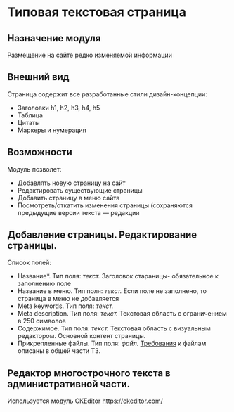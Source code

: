 # Типовая текстовая страница
## Назначение модуля
Размещение на сайте редко изменяемой информации
## Внешний вид
Страница содержит все разработанные стили дизайн-концепции:
- Заголовки h1, h2, h3, h4, h5
- Таблица
- Цитаты
- Маркеры и нумерация
## Возможности
Модуль позволет:
- Добавлять новую страницу на сайт
- Редактировать существующие страницы
- Добавить страницу в меню сайта
- Посмотреть/откатить изменения страницы (сохраняются предыдущие версии текста — редакции
## Добавление страницы. Редактирование страницы.
Список полей:
- Название*. Тип поля: *текст.* Заголовок стараницы- обязательное к заполнению поле
- Название в меню. Тип поля: *текст.* Если поле не заполнено, то страница в меню не добавляется
- Meta keywords. Тип поля: *текст.*
- Meta description. Тип поля: *текст.* Текстовая область с ограничением в 250 символов
- Содержимое. Тип поля: *текст.* Текстовая область с визуальным редактором. Основной контент страницы.
- Прикрепленные файлы. Тип поля: *файл.* [Требования][identifier] к файлам описаны в общей части ТЗ.

[identifier]: https://github.com/synapse-studio/dogovor/blob/master/tz/openTZ.md#%D0%A2%D1%80%D0%B5%D0%B1%D0%BE%D0%B2%D0%B0%D0%BD%D0%B8%D1%8F-%D0%BA-%D1%85%D1%80%D0%B0%D0%BD%D0%B5%D0%BD%D0%B8%D1%8E-%D0%B4%D0%B0%D0%BD%D0%BD%D1%8B%D1%85
## Редактор многострочного текста в административной части. 
Используется модуль CKEditor <https://ckeditor.com/>










